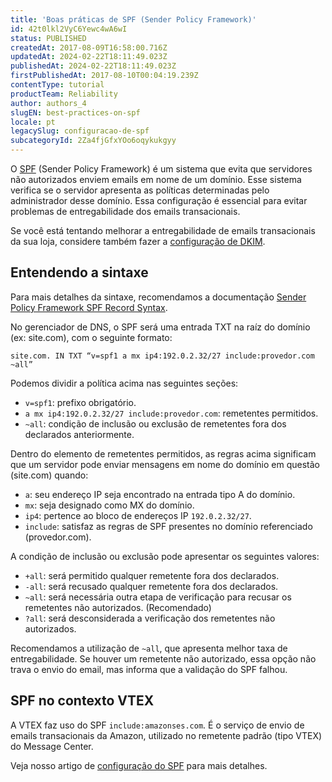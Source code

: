 ```yaml
---
title: 'Boas práticas de SPF (Sender Policy Framework)'
id: 42t0lkl2VyC6Yewc4wA6wI
status: PUBLISHED
createdAt: 2017-08-09T16:58:00.716Z
updatedAt: 2024-02-22T18:11:49.023Z
publishedAt: 2024-02-22T18:11:49.023Z
firstPublishedAt: 2017-08-10T00:04:19.239Z
contentType: tutorial
productTeam: Reliability
author: authors_4
slugEN: best-practices-on-spf
locale: pt
legacySlug: configuracao-de-spf
subcategoryId: 2Za4fjGfxYOo6oqykukgyy
---
```


O [SPF](http://www.open-spf.org/Introduction/) (Sender Policy Framework) é um sistema que evita que servidores não autorizados enviem emails em nome de um domínio. Esse sistema verifica se o servidor apresenta as políticas determinadas pelo administrador desse domínio. Essa configuração é essencial para evitar problemas de entregabilidade dos emails transacionais.

Se você está tentando melhorar a entregabilidade de emails transacionais da sua loja, considere também fazer a [configuração de DKIM](https://developers.vtex.com/docs/guides/setting-up-dkim-for-transactional-emails).

## Entendendo a sintaxe

Para mais detalhes da sintaxe, recomendamos a documentação [Sender Policy Framework SPF Record Syntax](http://www.open-spf.org/SPF_Record_Syntax/).

No gerenciador de DNS, o SPF será uma entrada TXT na raíz do domínio (ex: site.com), com o seguinte formato:

`site.com. IN TXT “v=spf1 a mx ip4:192.0.2.32/27 include:provedor.com ~all”`

Podemos dividir a política acima nas seguintes seções:

- `v=spf1`: prefixo obrigatório.
- `a mx ip4:192.0.2.32/27 include:provedor.com`: remetentes permitidos.
- `~all`: condição de inclusão ou exclusão de remetentes fora dos declarados anteriormente.

Dentro do elemento de remetentes permitidos, as regras acima significam que um servidor pode enviar mensagens em nome do domínio em questão (site.com) quando:

- `a`: seu endereço IP seja encontrado na entrada tipo A do domínio.
- `mx`: seja designado como MX do domínio.
- `ip4`: pertence ao bloco de endereços IP `192.0.2.32/27`.
- `include`: satisfaz as regras de SPF presentes no domínio referenciado (provedor.com).

A condição de inclusão ou exclusão pode apresentar os seguintes valores:

- `+all`: será permitido qualquer remetente fora dos declarados.
- `-all`: será recusado qualquer remetente fora dos declarados.
- `~all`: será necessária outra etapa de verificação para recusar os remetentes não autorizados. (Recomendado)
- `?all`: será desconsiderada a verificação dos remetentes não autorizados.

Recomendamos a utilização de `~all`, que apresenta melhor taxa de entregabilidade. Se houver um remetente não autorizado, essa opção não trava o envio do email, mas informa que a validação do SPF falhou.

## SPF no contexto VTEX

A VTEX faz uso do SPF `include:amazonses.com`. É o serviço de envio de emails transacionais da Amazon, utilizado no remetente padrão (tipo VTEX) do Message Center.

Veja nosso artigo de [configuração do SPF](https://developers.vtex.com/vtex-rest-api/docs/setting-up-the-spf) para mais detalhes.
